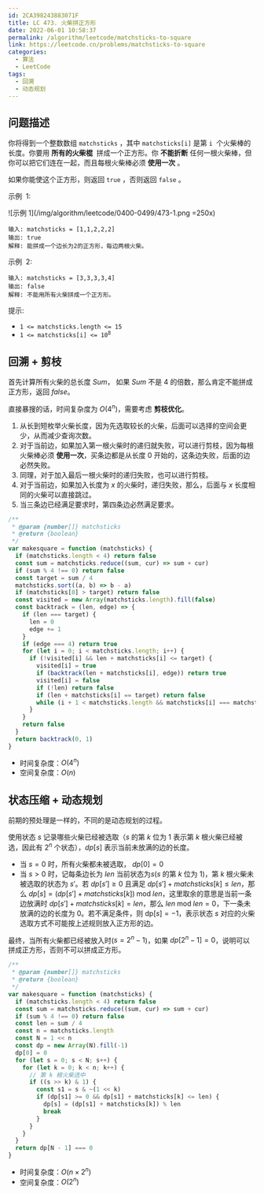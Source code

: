 ```yaml
---
id: 2CA398243883071F
title: LC 473. 火柴拼正方形
date: 2022-06-01 10:58:37
permalink: /algorithm/leetcode/matchsticks-to-square
link: https://leetcode.cn/problems/matchsticks-to-square
categories:
  - 算法
  - LeetCode
tags:
  - 回溯
  - 动态规划
---
```


<Level :type='2'/>

## 问题描述

你将得到一个整数数组 `matchsticks` ，其中 `matchsticks[i]` 是第 `i`  个火柴棒的长度。你要用 **所有的火柴棍**  拼成一个正方形。你 **不能折断** 任何一根火柴棒，但你可以把它们连在一起，而且每根火柴棒必须 **使用一次** 。

如果你能使这个正方形，则返回 `true` ，否则返回 `false` 。

示例  1:

![示例 1](/img/algorithm/leetcode/0400-0499/473-1.png =250x)

```text
输入: matchsticks = [1,1,2,2,2]
输出: true
解释: 能拼成一个边长为2的正方形，每边两根火柴。
```

示例  2:

```text
输入: matchsticks = [3,3,3,3,4]
输出: false
解释: 不能用所有火柴拼成一个正方形。
```

提示:

- `1 <= matchsticks.length <= 15`
- <code>1 <= matchsticks[i] <= 10<sup>8</sup></code>

## 回溯 + 剪枝

首先计算所有火柴的总长度 $Sum$， 如果 $Sum$ 不是 $4$ 的倍数，那么肯定不能拼成正方形，返回 $false$。

直接暴搜的话，时间复杂度为 $O(4^n)$，需要考虑 **剪枝优化**。

1. 从长到短枚举火柴长度，因为先选取较长的火柴，后面可以选择的空间会更少，从而减少查询次数。
2. 对于当前边，如果加入第一根火柴时的递归就失败，可以进行剪枝，因为每根火柴棒必须 **使用一次**，买条边都是从长度 $0$ 开始的，这条边失败，后面的边必然失败。
3. 同理，对于加入最后一根火柴时的递归失败，也可以进行剪枝。
4. 对于当前边，如果加入长度为 $x$ 的火柴时，递归失败，那么，后面与 $x$ 长度相同的火柴可以直接跳过。
5. 当三条边已经满足要求时，第四条边必然满足要求。

```javascript
/**
 * @param {number[]} matchsticks
 * @return {boolean}
 */
var makesquare = function (matchsticks) {
  if (matchsticks.length < 4) return false
  const sum = matchsticks.reduce((sum, cur) => sum + cur)
  if (sum % 4 !== 0) return false
  const target = sum / 4
  matchsticks.sort((a, b) => b - a)
  if (matchsticks[0] > target) return false
  const visited = new Array(matchsticks.length).fill(false)
  const backtrack = (len, edge) => {
    if (len === target) {
      len = 0
      edge += 1
    }
    if (edge === 4) return true
    for (let i = 0; i < matchsticks.length; i++) {
      if (!visited[i] && len + matchsticks[i] <= target) {
        visited[i] = true
        if (backtrack(len + matchsticks[i], edge)) return true
        visited[i] = false
        if (!len) return false
        if (len + matchsticks[i] == target) return false
        while (i + 1 < matchsticks.length && matchsticks[i] === matchsticks[i + 1]) i++
      }
    }
    return false
  }
  return backtrack(0, 1)
}
```

- 时间复杂度：$O(4^n)$
- 空间复杂度：$O(n)$

## 状态压缩 + 动态规划

前期的预处理是一样的，不同的是动态规划的过程。

使用状态 $s$ 记录哪些火柴已经被选取（$s$ 的第 $k$ 位为 $1$ 表示第 $k$ 根火柴已经被选，因此有 $2^n$ 个状态），$dp[s]$ 表示当前未放满的边的长度。

- 当 $s = 0$ 时，所有火柴都未被选取， $dp[0] = 0$
- 当 $s > 0$ 时，记每条边长为 $len$ 当前状态为$s$($s$ 的第 $k$ 位为 $1$)，第 $k$ 根火柴未被选取的状态为 $s'$。若 $dp[s'] \geq 0$ 且满足 $dp[s'] + matchsticks[k] \leq len$，那么 $dp[s] = (dp[s'] + matchsticks[k]) \; \text {mod} \; len$，这里取余的意思是当前一条边放满时 $dp[s'] + matchsticks[k] = len$，那么 $len \; \text {mod} \; len = 0$，下一条未放满的边的长度为 $0$。若不满足条件，则 $\text {dp}[s] = -1$，表示状态 $s$ 对应的火柴选取方式不可能按上述规则放入正方形的边。

最终，当所有火柴都已经被放入时($s = 2^n - 1$)，如果 $dp[2^n - 1] = 0$，说明可以拼成正方形，否则不可以拼成正方形。

```javascript
/**
 * @param {number[]} matchsticks
 * @return {boolean}
 */
var makesquare = function (matchsticks) {
  if (matchsticks.length < 4) return false
  const sum = matchsticks.reduce((sum, cur) => sum + cur)
  if (sum % 4 !== 0) return false
  const len = sum / 4
  const n = matchsticks.length
  const N = 1 << n
  const dp = new Array(N).fill(-1)
  dp[0] = 0
  for (let s = 0; s < N; s++) {
    for (let k = 0; k < n; k++) {
      // 第 k 根火柴选中
      if ((s >> k) & 1) {
        const s1 = s & ~(1 << k)
        if (dp[s1] >= 0 && dp[s1] + matchsticks[k] <= len) {
          dp[s] = (dp[s1] + matchsticks[k]) % len
          break
        }
      }
    }
  }
  return dp[N - 1] === 0
}
```

- 时间复杂度：$O(n \times 2^n)$
- 空间复杂度：$O(2^n)$
